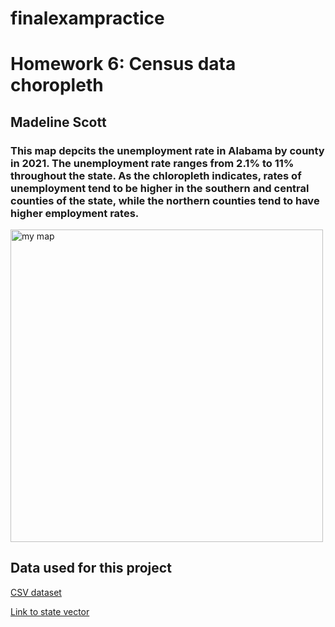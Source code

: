 # finalexampractice

<!DOCTYPE html>
<html lang="en">
<head>
    <meta charset="UTF-8">
    <meta name="viewport" content="width=device-width, initial-scale=1.0">
    <title>Homework 6</title>
</head>
<body>
<h1>Homework 6: Census data choropleth </h1>
<h2>Madeline Scott</h2>
<h3>This map depcits the unemployment rate in Alabama by county in 2021. The unemployment rate ranges from 2.1% to 11% throughout the state. As the chloropleth indicates, rates of unemployment tend to be higher in the southern and central counties of the state, while the northern counties tend to have higher employment rates. </h3>
<!-- Your map goes here -->
<a href="./maps/map1.png">
    <img src="./maps/map1.png" alt="my map" width='500px'>
    </a>

<!-- Link to your shapefile in Github and you CSV -->
<h2>Data used for this project</h2>
    <a href="./maps/sheet.csv"> CSV dataset </a>
    <p></p>
    <a href="https://github.com/mscott2000/hw6part1/blob/main/counties_4326.geojson"> Link to state vector </a>

</body>
</html>